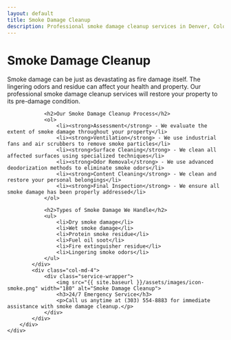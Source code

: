 ```yaml
---
layout: default
title: Smoke Damage Cleanup
description: Professional smoke damage cleanup services in Denver, Colorado. We remove smoke odors and restore your property after fire damage.
---
```


<div class="section">
    <div class="container">
        <div class="row">
            <div class="col-md-8">
                <h1>Smoke Damage Cleanup</h1>
                <p>Smoke damage can be just as devastating as fire damage itself. The lingering odors and residue can affect your health and property. Our professional smoke damage cleanup services will restore your property to its pre-damage condition.</p>
                
                <h2>Our Smoke Damage Cleanup Process</h2>
                <ol>
                    <li><strong>Assessment</strong> - We evaluate the extent of smoke damage throughout your property</li>
                    <li><strong>Ventilation</strong> - We use industrial fans and air scrubbers to remove smoke particles</li>
                    <li><strong>Surface Cleaning</strong> - We clean all affected surfaces using specialized techniques</li>
                    <li><strong>Odor Removal</strong> - We use advanced deodorization methods to eliminate smoke odors</li>
                    <li><strong>Content Cleaning</strong> - We clean and restore your personal belongings</li>
                    <li><strong>Final Inspection</strong> - We ensure all smoke damage has been properly addressed</li>
                </ol>

                <h2>Types of Smoke Damage We Handle</h2>
                <ul>
                    <li>Dry smoke damage</li>
                    <li>Wet smoke damage</li>
                    <li>Protein smoke residue</li>
                    <li>Fuel oil soot</li>
                    <li>Fire extinguisher residue</li>
                    <li>Lingering smoke odors</li>
                </ul>
            </div>
            <div class="col-md-4">
                <div class="service-wrapper">
                    <img src="{{ site.baseurl }}/assets/images/icon-smoke.png" width="180" alt="Smoke Damage Cleanup">
                    <h3>24/7 Emergency Service</h3>
                    <p>Call us anytime at (303) 554-8883 for immediate assistance with smoke damage cleanup.</p>
                </div>
            </div>
        </div>
    </div>
</div> 